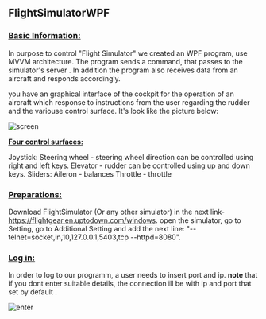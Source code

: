 ## **FlightSimulatorWPF**


### **<u>Basic Information:</u>**

In purpose to control "Flight Simulator" we created an WPF program, use MVVM architecture. 
The program sends a command, that passes to the simulator's server . In addition the program also  receives data from an aircraft and responds accordingly.

you have an graphical interface of the cockpit for the operation of an aircraft which response to instructions from the user regarding the rudder and the variouse control surface.
It's look like the picture below:

![screen](https://user-images.githubusercontent.com/60346583/94696703-fef19400-033f-11eb-99c0-13f780d390aa.PNG)

 **<u>Four control surfaces:</u>**

Joystick: Steering wheel - steering wheel direction can be controlled using right and left keys. Elevator - rudder can be controlled using up and down keys.
Sliders: Aileron - balances Throttle - throttle

### **<u>Preparations:</u>**

Download FlightSimulator (Or any other simulator) in the next link- https://flightgear.en.uptodown.com/windows. 
open the simulator, go to Setting, go to Additional Setting and add the next line: "--telnet=socket,in,10,127.0.0.1,5403,tcp --httpd=8080". 


### **<u>Log in:</u>**

In order to log to our programm, a user needs to insert port and ip. 
**note** that if you dont enter suitable details, the connection ill be with ip and port that set by default .

![enter](https://user-images.githubusercontent.com/60346583/94696601-e41f1f80-033f-11eb-89c4-d3d62616ddd9.PNG)

